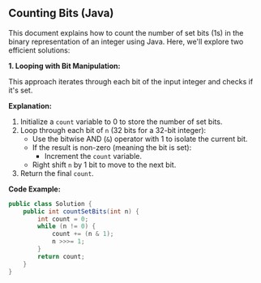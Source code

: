 ## Counting Bits (Java)

This document explains how to count the number of set bits (1s) in the binary representation of an integer using Java. Here, we'll explore two efficient solutions:

**1. Looping with Bit Manipulation:**

This approach iterates through each bit of the input integer and checks if it's set.

**Explanation:**

1. Initialize a `count` variable to 0 to store the number of set bits.
2. Loop through each bit of `n` (32 bits for a 32-bit integer):
   - Use the bitwise AND (`&`) operator with 1 to isolate the current bit.
   - If the result is non-zero (meaning the bit is set):
      - Increment the `count` variable.
   - Right shift `n` by 1 bit to move to the next bit.
3. Return the final `count`.

**Code Example:**

```java
public class Solution {
    public int countSetBits(int n) {
        int count = 0;
        while (n != 0) {
            count += (n & 1);
            n >>>= 1;
        }
        return count;
    }
}
